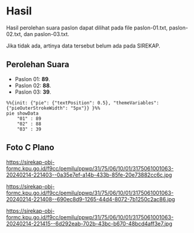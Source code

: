# Hasil

Hasil perolehan suara paslon dapat dilihat pada file paslon-01.txt, paslon-02.txt, dan paslon-03.txt.

Jika tidak ada, artinya data tersebut belum ada pada SIREKAP.

## Perolehan Suara

 * Paslon 01: **89**.
 * Paslon 02: **88**.
 * Paslon 03: **39**.

```mermaid
%%{init: {"pie": {"textPosition": 0.5}, "themeVariables": {"pieOuterStrokeWidth": "5px"}} }%%
pie showData
    "01" : 89
    "02" : 88
    "03" : 39
```
## Foto C Plano

https://sirekap-obj-formc.kpu.go.id/f9cc/pemilu/ppwp/31/75/06/10/01/3175061001063-20240214-221403--0a35e7ef-a14b-433b-85fe-20e73882cc6c.jpg

https://sirekap-obj-formc.kpu.go.id/f9cc/pemilu/ppwp/31/75/06/10/01/3175061001063-20240214-221408--690ec8d9-1265-44d4-8072-7b1250c2ac86.jpg

https://sirekap-obj-formc.kpu.go.id/f9cc/pemilu/ppwp/31/75/06/10/01/3175061001063-20240214-221415--6d292eab-702b-43bc-b670-48bcd4aff3e7.jpg
